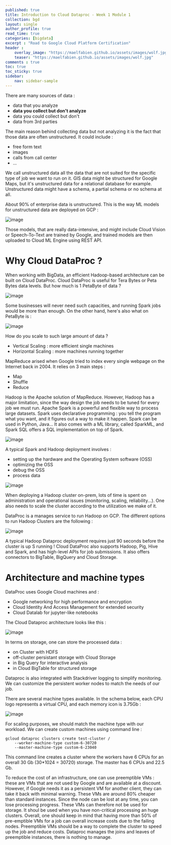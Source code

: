 ```yaml
---
published: true
title: Introduction to Cloud Dataproc - Week 1 Module 1
collection: bgd
layout: single
author_profile: true
read_time: true
categories: [bigdata]
excerpt : "Road to Google Cloud Platform Certification"
header :
    overlay_image: "https://maelfabien.github.io/assets/images/wolf.jpg"
    teaser: "https://maelfabien.github.io/assets/images/wolf.jpg"
comments : true
toc: true
toc_sticky: true
sidebar:
    nav: sidebar-sample
---
```


There are many sources of data :
- data that you analyze
- **data you collect but don't analyze**
- data you could collect but don't 
- data from 3rd parties

The main reason behind collecting data but not analyzing it is the fact that those data are often unstructured. It could include :
- free form text
- images
- calls from call center
- ...

We call unstructured data all the data that are not suited for the specific type of job we want to run on it. GIS data might be structured for Google Maps, but it's unstructured data for a relational database for example. Unstructured data might have a schema, a partial schema or no schema at all.

About 90% of enterprise data is unstructured. This is the way ML models for unstructured data are deployed on GCP :

![image](https://maelfabien.github.io/assets/images/gcp_152.jpg)

Those models, that are really data-intensive, and might include Cloud Vision or Speech-To-Text are trained by Google, and trained models are then uploaded to Cloud ML Engine using REST API.

# Why Cloud DataProc ?

When working with BigData, an efficient Hadoop-based architecture can be built on Cloud DataProc. Cloud DataProc is useful for Tera Bytes or Peta Bytes data levels. But how much is 1 PetaByte of data ?

![image](https://maelfabien.github.io/assets/images/gcp_153.jpg)

Some businesses will never need such capacities, and running Spark jobs would be more than enough. On the other hand, here's also what on PetaByte is :

![image](https://maelfabien.github.io/assets/images/gcp_154.jpg)

How do you scale to such large amount of data ?
- Vertical Scaling : more efficient single machines
- Horizontal Scaling : more machines running together

MapReduce arised when Google tried to index every single webpage on the Internet back in 2004.  It relies on 3 main steps :
- Map
- Shuffle 
- Reduce

Hadoop is the Apache solution of MapReduce. However, Hadoop has a major limitation, since the way design the job needs to be tuned for every job we must run. Apache Spark is a powerful and flexible way to process large datasets. Spark uses declarative programming : you tell the program what you want, and it figures out a way to make it happen. Spark can be used in Python, Java... It also comes with a ML library, called SparkML, and Spark SQL offers a SQL implementation on top of Spark.

![image](https://maelfabien.github.io/assets/images/gcp_155.jpg)

A typical Spark and Hadoop deployment involves :
- setting up the hardware and the Operating System software (OSS)
- optimizing the OSS
- debug the OSS
- process data

![image](https://maelfabien.github.io/assets/images/gcp_156.jpg)

When deploying a Hadoop cluster on-prem, lots of time is spent on administration and operational issues (monitoring, scaling, reliability...). One also needs to scale the cluster according to the utilization we make of it. 

DataProc is a manages service to run Hadoop on GCP. The different options to run Hadoop Clusters are the following :

![image](https://maelfabien.github.io/assets/images/gcp_157.jpg)

A typical Hadoop Dataproc deployment requires just 90 seconds before the cluster is up S running ! Cloud DataProc also supports Hadoop, Pig, Hive and Spark, and has high-level APIs for job submissions. It also offers connectors to BigTable, BigQuery and Cloud Storage.

# Architecture and machine types 

DataProc uses Google Cloud machines and :
- Google networking for high performance and encryption
- Cloud Identity And Access Management for extended security
- Cloud Datalab for jupyter-like notebooks

The Cloud Dataproc architecture looks like this :

![image](https://maelfabien.github.io/assets/images/gcp_161.jpg)

In terms on storage, one can store the processed data :
- on Cluster with HDFS
- off-cluster persistant storage with Cloud Storage
- in Big Query for interactive analysis
- in Cloud BigTable for structured storage

Dataproc is also integrated with Stackdriver logging to simplify monitoring. We can customize the persistent worker nodes to match the needs of our job.

There are several machine types available. In the schema below, each CPU logo represents a virtual CPU, and each memory icon is 3.75Gb :

![image](https://maelfabien.github.io/assets/images/gcp_162.jpg)

For scaling purposes, we should match the machine type with our workload. We can create custom machines using command line :


```
gcloud dataproc clusters create test-cluster /
    --worker-machine-type custom-6-30720
    --master-machine-type custom-6-23040
```

This command line creates a cluster where the workers have 6 CPUs for an overall 30 Gb (30*1024 = 30720) storage. The master has 6 CPUs and 22.5 Gb.

To reduce the cost of an infrastructure, one can use preemptible VMs : these are VMs that are not used by Google and are available at a discount. However, if Google needs it as a persistent VM for another client, they can take it back with minimal warning. These VMs are around 80% cheaper than standard instances. Since the node can be lost at any time, you can lose processing progress. These VMs can therefore not be used for storage. It shoul be used when you have non-critical processing an huge clusters. Overall, one should keep in mind that having more than 50% of pre-emptible VMs for a job can overall increase costs due to the failing nodes. Preemptible VMs should be a way to complete the cluster to speed up the job and reduce costs. Dataproc manages the joins and leaves of preemptible instances, there is nothing to manage.
